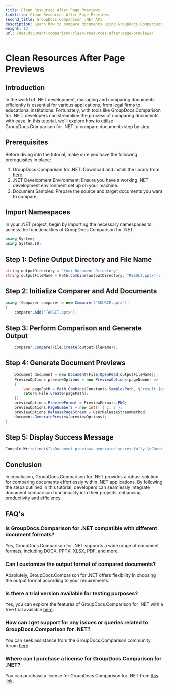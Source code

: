 ```yaml
---
title: Clean Resources After Page Previews
linktitle: Clean Resources After Page Previews
second_title: GroupDocs.Comparison .NET API
description: Learn how to compare documents using GroupDocs.Comparison for .NET step by step. Enhance your .NET applications with efficient document management.
weight: 13
url: /net/document-comparison/clean-resources-after-page-previews/
---
```


# Clean Resources After Page Previews

## Introduction
In the world of .NET development, managing and comparing documents efficiently is essential for various applications, from legal firms to educational institutions. Fortunately, with tools like GroupDocs.Comparison for .NET, developers can streamline the process of comparing documents with ease. In this tutorial, we'll explore how to utilize GroupDocs.Comparison for .NET to compare documents step by step.
## Prerequisites
Before diving into the tutorial, make sure you have the following prerequisites in place:
1. GroupDocs.Comparison for .NET: Download and install the library from [here](https://releases.groupdocs.com/comparison/net/).
2. .NET Development Environment: Ensure you have a working .NET development environment set up on your machine.
3. Document Samples: Prepare the source and target documents you want to compare.

## Import Namespaces
In your .NET project, begin by importing the necessary namespaces to access the functionalities of GroupDocs.Comparison for .NET.

```csharp
using System;
using System.IO;
```

## Step 1: Define Output Directory and File Name
```csharp
string outputDirectory = "Your Document Directory";
string outputFileName = Path.Combine(outputDirectory, "RESULT.pptx");
```
## Step 2: Initialize Comparer and Add Documents
```csharp
using (Comparer comparer = new Comparer("SOURCE.pptx"))
{
    comparer.Add("TARGET.pptx");
```
## Step 3: Perform Comparison and Generate Output
```csharp
    comparer.Compare(File.Create(outputFileName));
```
## Step 4: Generate Document Previews
```csharp
    Document document = new Document(File.OpenRead(outputFileName));
    PreviewOptions previewOptions = new PreviewOptions(pageNumber =>
    {
        var pagePath = Path.Combine(Constants.SamplesPath, $"result_{pageNumber}.png");
        return File.Create(pagePath);
    });
    previewOptions.PreviewFormat = PreviewFormats.PNG;
    previewOptions.PageNumbers = new int[] { 1, 2 };
    previewOptions.ReleasePageStream = UserReleaseStreamMethod;
    document.GeneratePreview(previewOptions);
}
```
## Step 5: Display Success Message
```csharp
Console.WriteLine($"\nDocument previews generated successfully.\nCheck output in {outputDirectory}.");
```

## Conclusion
In conclusion, GroupDocs.Comparison for .NET provides a robust solution for comparing documents effortlessly within .NET applications. By following the steps outlined in this tutorial, developers can seamlessly integrate document comparison functionality into their projects, enhancing productivity and efficiency.
## FAQ's
### Is GroupDocs.Comparison for .NET compatible with different document formats?
Yes, GroupDocs.Comparison for .NET supports a wide range of document formats, including DOCX, PPTX, XLSX, PDF, and more.
### Can I customize the output format of compared documents?
Absolutely, GroupDocs.Comparison for .NET offers flexibility in choosing the output format according to your requirements.
### Is there a trial version available for testing purposes?
Yes, you can explore the features of GroupDocs.Comparison for .NET with a free trial available [here](https://releases.groupdocs.com/).
### How can I get support for any issues or queries related to GroupDocs.Comparison for .NET?
You can seek assistance from the GroupDocs.Comparison community forum [here](https://forum.groupdocs.com/c/comparison/12).
### Where can I purchase a license for GroupDocs.Comparison for .NET?
You can purchase a license for GroupDocs.Comparison for .NET from [this link](https://purchase.groupdocs.com/buy).
